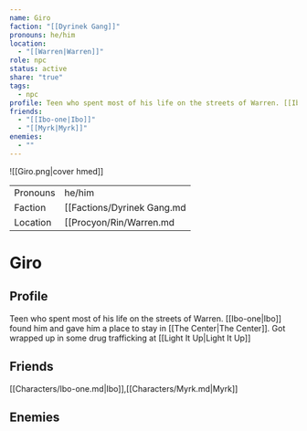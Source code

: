 ```yaml
---
name: Giro
faction: "[[Dyrinek Gang]]"
pronouns: he/him
location:
  - "[[Warren|Warren]]"
role: npc
status: active
share: "true"
tags:
  - npc
profile: Teen who spent most of his life on the streets of Warren. [[Ibo-one|Ibo]] found him and gave him a place to stay in [[The Center|The Center]]. Got wrapped up in some drug trafficking at [[Light It Up|Light It Up]]
friends:
  - "[[Ibo-one|Ibo]]"
  - "[[Myrk|Myrk]]"
enemies:
  - ""
---
```


![[Giro.png|cover hmed]]

|  |  |
| ---- | ---- |
| Pronouns | he/him |
| Faction | [[Factions/Dyrinek Gang.md|Dyrinek Gang]] |
| Location | [[Procyon/Rin/Warren.md|Warren]] |


# Giro
## Profile
Teen who spent most of his life on the streets of Warren. [[Ibo-one|Ibo]] found him and gave him a place to stay in [[The Center|The Center]]. Got wrapped up in some drug trafficking at [[Light It Up|Light It Up]]

## Friends
[[Characters/Ibo-one.md|Ibo]],[[Characters/Myrk.md|Myrk]]

## Enemies


